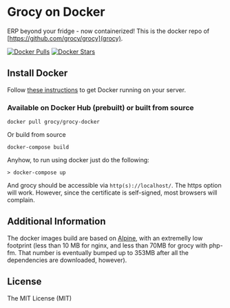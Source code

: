 # Grocy on Docker

ERP beyond your fridge - now containerized! This is the docker repo of [https://github.com/grocy/grocy](grocy).

[![Docker Pulls](https://img.shields.io/docker/pulls/grocy/grocy-docker.svg)](https://hub.docker.com/r/grocy/grocy-docker/)
[![Docker Stars](https://img.shields.io/docker/stars/grocy/grocy-docker.svg)](https://hub.docker.com/r/grocy/grocy-docker/)

## Install Docker

Follow [these instructions](https://docs.docker.com/engine/installation/) to get Docker running on your server.


### Available on Docker Hub (prebuilt) or built from source

```
docker pull grocy/grocy-docker
```

Or build from source

```
docker-compose build
```

Anyhow, to run using docker just do the following:

```
> docker-compose up
```

And grocy should be accessible via `http(s)://localhost/`. The https option will work. However, since the certificate is self-signed, most browsers will complain.

## Additional Information

The docker images build are based on [Alpine](https://hub.docker.com/_/alpine/), with an extremelly low footprint (less than 10 MB for nginx, and less than 70MB for grocy with php-fm. That number is eventually bumped up to 353MB after all the dependencies are downloaded, however). 

## License
The MIT License (MIT)